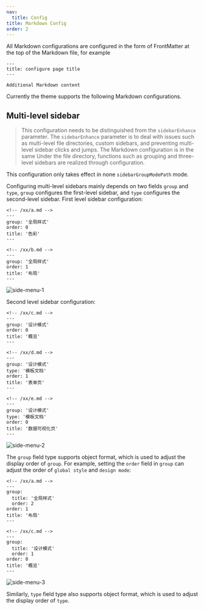 ```yaml
---
nav:
  title: Config
title: Markdown Config
order: 2
---
```


All Markdown configurations are configured in the form of FrontMatter at the top of the Markdown file, for example

```
---
title: configure page title
---

Additional Markdown content
```

Currently the theme supports the following Markdown configurations.

## Multi-level sidebar

> This configuration needs to be distinguished from the `sidebarEnhance` parameter. The `sidebarEnhance` parameter is to deal with issues such as multi-level file directories, custom sidebars, and preventing multi-level sidebar clicks and jumps. The Markdown configuration is in the same Under the file directory, functions such as grouping and three-level sidebars are realized through configuration.

<Alert type="warning" showIcon closable>
   This configuration only takes effect in none <code>sidebarGroupModePath</code> mode.
</Alert>

Configuring multi-level sidebars mainly depends on two fields `group` and `type`, `group` configures the first-level sidebar, and `type` configures the second-level sidebar. First level sidebar configuration:

```
<!-- /xx/a.md -->
---
group: '全局样式'
order: 0
title: '色彩'
---

<!-- /xx/b.md -->
---
group: '全局样式'
order: 1
title: '布局'
---
```

![side-menu-1](https://github-production-user-asset-6210df.s3.amazonaws.com/20694238/242193437-38a1cd75-493f-4c23-96d2-0ecd2fad662c.png)

Second level sidebar configuration:

```
<!-- /xx/c.md -->
---
group: '设计模式'
order: 0
title: '概览'
---

<!-- /xx/d.md -->
---
group: '设计模式'
type: '模板文档'
order: 1
title: '表单页'
---

<!-- /xx/e.md -->
---
group: '设计模式'
type: '模板文档'
order: 0
title: '数据可视化页'
---
```

![side-menu-2](https://github-production-user-asset-6210df.s3.amazonaws.com/20694238/242193448-133ef65c-7ad6-4531-adcd-5e70d9bda289.png)

The `group` field type supports object format, which is used to adjust the display order of `group`. For example, setting the `order` field in `group` can adjust the order of `global style` and `design mode`:

```
<!-- /xx/a.md -->
---
group:
  title: '全局样式'
  order: 2
order: 1
title: '布局'
---

<!-- /xx/c.md -->
---
group:
  title: '设计模式'
  order: 1
order: 0
title: '概览'
---
```

![side-menu-3](https://github-production-user-asset-6210df.s3.amazonaws.com/20694238/242193454-eb63d438-1cd8-41d1-8563-c628245bda09.png)

Similarly, `type` field type also supports object format, which is used to adjust the display order of `type`.
